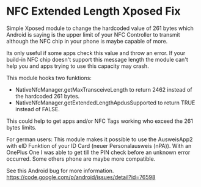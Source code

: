 # NFC Extended Length Xposed Fix

Simple Xposed module to change the hardcoded value of 261 bytes which Android is saying is the upper limit of your NFC Controller to transmit although the NFC chip in your phone is maybe capable of more.

Its only useful if some apps check this value and throw an error. If your build-in NFC chip doesn't support this message length the module can't help you and apps trying to use this capacity may crash.

This module hooks two funktions:

- NativeNfcManager.getMaxTransceiveLength to return 2462 instead of the hardcoded 261 bytes.
- NativeNfcManager.getExtendedLengthApdusSupported to return TRUE instead of FALSE.

This could help to get apps and/or NFC Tags working who exceed the 261 bytes limits.

For german users: This module makes it possible to use the AusweisApp2 with eID Funktion of your ID Card (neuer Personalausweis (nPA)).
With an OnePlus One I was able to get till the PIN check before an unknown error occurred. Some others phone are maybe more compatible.

See this Android bug for more information.
https://code.google.com/p/android/issues/detail?id=76598
